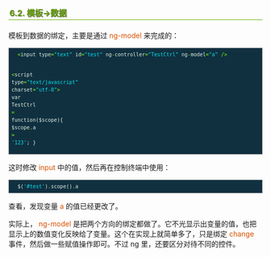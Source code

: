 <h2 style=" border-bottom: 1px solid #69ab01; color: #5e9802; padding: 2px; text-shadow: 1px 1px 1px gray; margin: 20px auto; font-size: medium;">6.2. 模板-&gt;数据</h2>

<p style="margin: 15px 0;">
模板到数据的绑定，主要是通过 <i style=" color: #d75100; font-style: normal; ">ng-model</i> 来完成的：
</p>

<div class="highlight" style="background: #103040"><pre style=" white-space: pre-wrap; word-wrap: break-word; border: 1px solid #888; font-size: small; line-height: 1.5em; padding: 5px;; color: #e0eee0; background: #103040;">  <span style="color: #7fff00">&lt;</span><span style="color: #e0eee0">input</span> <span style="color: #e0eee0">type</span><span style="color: #7fff00">=</span><span style="color: #00e5ee">&quot;text&quot;</span> <span style="color: #e0eee0">id</span><span style="color: #7fff00">=</span><span style="color: #00e5ee">&quot;test&quot;</span> <span style="color: #e0eee0">ng</span><span style="color: #7fff00">-</span><span style="color: #e0eee0">controller</span><span style="color: #7fff00">=</span><span style="color: #00e5ee">&quot;TestCtrl&quot;</span> <span style="color: #e0eee0">ng</span><span style="color: #7fff00">-</span><span style="color: #e0eee0">model</span><span style="color: #7fff00">=</span><span style="color: #00e5ee">&quot;a&quot;</span> <span style="color: #7fff00">/&gt;</span>
  
  <span style="color: #7fff00">&lt;</span><span style="color: #e0eee0">script</span> <span style="color: #e0eee0">type</span><span style="color: #7fff00">=</span><span style="color: #00e5ee">&quot;text/javascript&quot;</span> <span style="color: #e0eee0">charset</span><span style="color: #7fff00">=</span><span style="color: #00e5ee">&quot;utf-8&quot;</span><span style="color: #7fff00">&gt;</span>
  <span style="color: #e0eee0">var</span> <span style="color: #e0eee0">TestCtrl</span> <span style="color: #7fff00">=</span> <span style="color: #e0eee0">function</span>(<span style="color: #e0eee0">$scope</span>){
    <span style="color: #e0eee0">$scope</span><span style="color: #7fff00">.</span><span style="color: #e0eee0">a</span> <span style="color: #7fff00">=</span> <span style="color: #00e5ee">&#39;123&#39;</span>;
  }
</pre></div>


<p style="margin: 15px 0;">
这时修改 <i style=" color: #d75100; font-style: normal; ">input</i> 中的值，然后再在控制终端中使用：
</p>

<div class="highlight" style="background: #103040"><pre style=" white-space: pre-wrap; word-wrap: break-word; border: 1px solid #888; font-size: small; line-height: 1.5em; padding: 5px;; color: #e0eee0; background: #103040;">  <span style="color: #e0eee0">$(</span><span style="color: #00e5ee">&#39;#test&#39;</span>)<span style="color: #7fff00">.</span><span style="color: #e0eee0">scope</span>()<span style="color: #7fff00">.</span><span style="color: #e0eee0">a</span>
</pre></div>


<p style="margin: 15px 0;">
查看，发现变量 <i style=" color: #d75100; font-style: normal; ">a</i> 的值已经更改了。
</p>
<p style="margin: 15px 0;">
实际上， <i style=" color: #d75100; font-style: normal; ">ng-model</i> 是把两个方向的绑定都做了。它不光显示出变量的值，也把显示上的数值变化反映给了变量。这个在实现上就简单多了，只是绑定 <i style=" color: #d75100; font-style: normal; ">change</i> 事件，然后做一些赋值操作即可。不过 ng 里，还要区分对待不同的控件。
</p>
